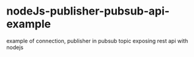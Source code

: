 # nodeJs-publisher-pubsub-api-example
example of connection, publisher in pubsub topic exposing rest api with nodejs
